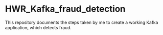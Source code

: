 # HWR_Kafka_fraud_detection

This repository documents the steps taken by me to create a working Kafka application, which detects fraud.
